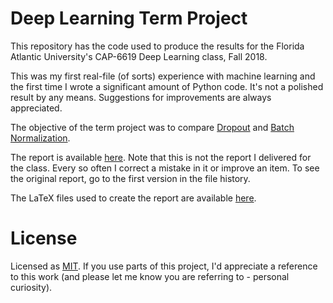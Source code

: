 # Deep Learning Term Project

This repository has the code used to produce the results for the Florida Atlantic University's
CAP-6619 Deep Learning class, Fall 2018.

This was my first real-file (of sorts) experience with machine learning and the first time
I wrote a significant amount of Python code. It's not a polished result by any means.
Suggestions for improvements are always appreciated.

The objective of the term project was to compare [Dropout](https://arxiv.org/abs/1207.0580) and
[Batch Normalization](https://arxiv.org/pdf/1502.03167.pdf).

The report is available [here](./report/CAP6619_term_project_cgarbin.pdf). Note that this is not
the report I delivered for the class. Every so often I correct a mistake in it or improve an
item. To see the original report, go to the first version in the file history.

The LaTeX files used to create the report are available [here](./report).

# License

Licensed as [MIT](./LICENSE). If you use parts of this project, I'd appreciate a reference to
this work (and please let me know you are referring to - personal curiosity).

